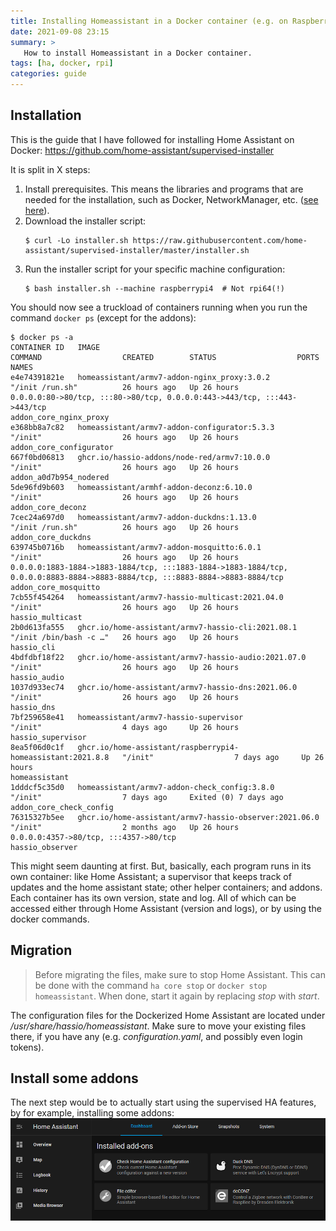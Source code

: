 ```yaml
---
title: Installing Homeassistant in a Docker container (e.g. on Raspberry Pi)
date: 2021-09-08 23:15
summary: > 
   How to install Homeassistant in a Docker container.
tags: [ha, docker, rpi]
categories: guide
---
```


## Installation

This is the guide that I have followed for installing Home Assistant on Docker: <https://github.com/home-assistant/supervised-installer>

It is split in X steps:

1. Install prerequisites. This means the libraries and programs that are needed for the installation, such as Docker, NetworkManager, etc. ([see here](https://github.com/home-assistant/architecture/blob/master/adr/0014-home-assistant-supervised.md)).
2. Download the installer script:
    ```console
    $ curl -Lo installer.sh https://raw.githubusercontent.com/home-assistant/supervised-installer/master/installer.sh
    ```
3. Run the installer script for your specific machine configuration:
    ```console
    $ bash installer.sh --machine raspberrypi4  # Not rpi64(!)
    ```

You should now see a truckload of containers running when you run the command `docker ps` (except for the addons):
```console
$ docker ps -a
CONTAINER ID   IMAGE                                                        COMMAND                  CREATED        STATUS                  PORTS                                                                                                                          NAMES
e4e74391821e   homeassistant/armv7-addon-nginx_proxy:3.0.2                  "/init /run.sh"          26 hours ago   Up 26 hours             0.0.0.0:80->80/tcp, :::80->80/tcp, 0.0.0.0:443->443/tcp, :::443->443/tcp                                                       addon_core_nginx_proxy
e368bb8a7c82   homeassistant/armv7-addon-configurator:5.3.3                 "/init"                  26 hours ago   Up 26 hours                                                                                                                                            addon_core_configurator
667f0bd06813   ghcr.io/hassio-addons/node-red/armv7:10.0.0                  "/init"                  26 hours ago   Up 26 hours                                                                                                                                            addon_a0d7b954_nodered
5de96fd9b603   homeassistant/armhf-addon-deconz:6.10.0                      "/init"                  26 hours ago   Up 26 hours                                                                                                                                            addon_core_deconz
7cec24a697d0   homeassistant/armv7-addon-duckdns:1.13.0                     "/init /run.sh"          26 hours ago   Up 26 hours                                                                                                                                            addon_core_duckdns
639745b0716b   homeassistant/armv7-addon-mosquitto:6.0.1                    "/init"                  26 hours ago   Up 26 hours             0.0.0.0:1883-1884->1883-1884/tcp, :::1883-1884->1883-1884/tcp, 0.0.0.0:8883-8884->8883-8884/tcp, :::8883-8884->8883-8884/tcp   addon_core_mosquitto
7cb55f454264   homeassistant/armv7-hassio-multicast:2021.04.0               "/init"                  26 hours ago   Up 26 hours                                                                                                                                            hassio_multicast
2b0d613fa555   ghcr.io/home-assistant/armv7-hassio-cli:2021.08.1            "/init /bin/bash -c …"   26 hours ago   Up 26 hours                                                                                                                                            hassio_cli
4bdfdbf18f22   ghcr.io/home-assistant/armv7-hassio-audio:2021.07.0          "/init"                  26 hours ago   Up 26 hours                                                                                                                                            hassio_audio
1037d933ec74   ghcr.io/home-assistant/armv7-hassio-dns:2021.06.0            "/init"                  26 hours ago   Up 26 hours                                                                                                                                            hassio_dns
7bf259658e41   homeassistant/armv7-hassio-supervisor                        "/init"                  4 days ago     Up 26 hours                                                                                                                                            hassio_supervisor
8ea5f06d0c1f   ghcr.io/home-assistant/raspberrypi4-homeassistant:2021.8.8   "/init"                  7 days ago     Up 26 hours                                                                                                                                            homeassistant
1dddcf5c35d0   homeassistant/armv7-addon-check_config:3.8.0                 "/init"                  7 days ago     Exited (0) 7 days ago                                                                                                                                  addon_core_check_config
76315327b5ee   ghcr.io/home-assistant/armv7-hassio-observer:2021.06.0       "/init"                  2 months ago   Up 26 hours             0.0.0.0:4357->80/tcp, :::4357->80/tcp                                                                                          hassio_observer
```

This might seem daunting at first. But, basically, each program runs in its own container: like Home Assistant; a supervisor that keeps track of updates and the home assistant state; other helper containers; and addons.
Each container has its own version, state and log. All of which can be accessed either through Home Assistant (version and logs), or by using the docker commands.

## Migration
> Before migrating the files, make sure to stop Home Assistant. This can be done with the command `ha core stop` or `docker stop homeassistant`. When done, start it again by replacing *stop* with *start*.

The configuration files for the Dockerized Home Assistant are located under */usr/share/hassio/homeassistant*. Make sure to move your existing files there, if you have any (e.g. *configuration.yaml*, and possibly even login tokens).

## Install some addons
The next step would be to actually start using the supervised HA features, by for example, installing some addons:
![Homeassistant addons](./homeassistant-addons.png)


